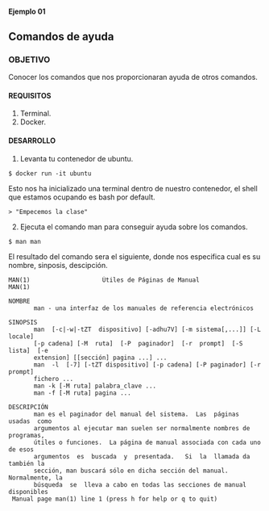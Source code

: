 #### Ejemplo 01
## Comandos de ayuda

### OBJETIVO
Conocer los comandos que nos proporcionaran ayuda de otros comandos.

#### REQUISITOS

1. Terminal.
1. Docker.

#### DESARROLLO
1. Levanta tu contenedor de ubuntu.
```
$ docker run -it ubuntu 
```
Esto nos ha inicializado una terminal dentro de nuestro contenedor, el shell que estamos ocupando es bash por default.
```
> "Empecemos la clase"
```

2. Ejecuta el comando man para conseguir ayuda sobre los comandos.
```
$ man man
```
El resultado del comando sera el siguiente, donde nos especifica cual es su nombre, sinposis, descipción. 
```
MAN(1)                    Útiles de Páginas de Manual                   MAN(1)

NOMBRE
       man - una interfaz de los manuales de referencia electrónicos

SINOPSIS
       man  [-c|-w|-tZT  dispositivo] [-adhu7V] [-m sistema[,...]] [-L locale]
       [-p cadena] [-M  ruta]  [-P  paginador]  [-r  prompt]  [-S  lista]  [-e
       extension] [[sección] pagina ...] ...
       man  -l  [-7] [-tZT dispositivo] [-p cadena] [-P paginador] [-r prompt]
       fichero ...
       man -k [-M ruta] palabra_clave ...
       man -f [-M ruta] pagina ...

DESCRIPCIÓN
       man es el paginador del manual del sistema.  Las  páginas  usadas  como
       argumentos al ejecutar man suelen ser normalmente nombres de programas,
       útiles o funciones.  La página de manual associada con cada uno de esos
       argumentos  es  buscada  y  presentada.   Si  la  llamada da también la
       sección, man buscará sólo en dicha sección del manual.  Normalmente, la
       búsqueda  se  lleva a cabo en todas las secciones de manual disponibles
 Manual page man(1) line 1 (press h for help or q to quit)

```


